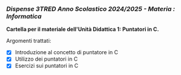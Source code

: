 ### *Dispense 3TRED Anno Scolastico 2024/2025 - Materia : Informatica*

**Cartella per il materiale dell'Unità Didattica 1: Puntatori in C.**

Argomenti trattati:
- [X] Introduzione al concetto di puntatore in C
- [X] Utilizzo dei puntatori in C
- [X] Esercizi sui puntatori in C